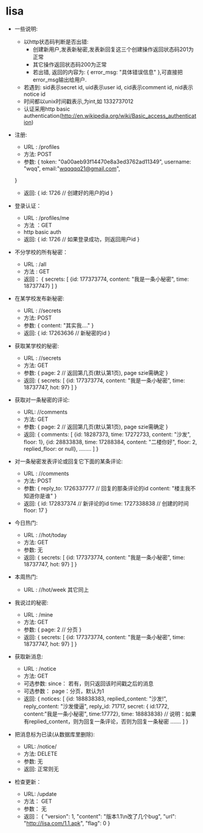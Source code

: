 lisa
====
+ 一些说明: 
    * 以http状态码判断是否出错:
      - 创建新用户,发表新秘密,发表新回复这三个创建操作返回状态码201为正常
      - 其它操作返回状态码200为正常
      - 若出错, 返回的内容为: { error_msg: "具体错误信息" },可直接把error_msg输出给用户.
    * 若遇到: sid表示secret id, uid表示user id, cid表示comment id, nid表示notice id
    * 时间都以unix时间戳表示,为int,如 1332737012
    * 认证采用http basic authentication(http://en.wikipedia.org/wiki/Basic_access_authentication)

+ 注册:
    * URL : /profiles
    * 方法: POST
    * 参数: {
    	token: "0a00aeb93f14470e8a3ed3762ad11349",
        username: "wqq",
        email:"wqqqqq21@gmail.com",
        
    }
    * 返回: {
        id: 1726 // 创建好的用户的id
    }

+ 登录认证：
    * URL : /profiles/me
    * 方法 ：GET
    * http basic auth
    * 返回: {
        id: 1726 // 如果登录成功，则返回用户id
    }

+ 不分学校的所有秘密：
    * URL : /all
    * 方法 : GET
    * 返回： {
        secrets: [
            {id: 177373774, content: "我是一条小秘密", time: 18737747}
        ]
    }

+ 在某学校发布新秘密:
    * URL : /<school-id>/secrets
    * 方法: POST
    * 参数: {
        content: "其实我...."
    }
    * 返回: {
        id: 17263636 // 新秘密的id
    }

+ 获取某学校的秘密: 
    * URL : /<school-id>/secrets
    * 方法: GET
    * 参数: {
        page: 2 // 返回第几页(默认第1页), page szie需确定
    } 
    * 返回: {
        secrets: [
            {id: 177373774, content: "我是一条小秘密", time: 18737747, hot: 97}
        ]
    }


+ 获取对一条秘密的评论:
    * URL:  /<secret-id>/comments
    * 方法: GET
    * 参数: {
        page: 2 // 返回第几页(默认第1页), page szie需确定
    } 
    * 返回: {
        comments: [
            {id: 18287373, time: 17272733, content: "沙发", floor: 1}, 
            {id: 28833838, time: 17288384, content: "二楼你好", floor: 2, replied_floor: <replied floor> or null}, 
            ........
        ]
    }

+ 对一条秘密发表评论或回复它下面的某条评论:
    * URL : /<secret-id>/comments
    * 方法: POST
    * 参数: {
        reply_to: 1726337777 // 回复的那条评论的id
        content: "楼主我不知道你是谁"
    }
    * 返回: {
        id: 172837374 // 新评论的id
        time: 1727338838 // 创建的时间
        floor: 17
    }

+ 今日热门: 
    * URL : /<school-id>/hot/today
    * 方法: GET 
    * 参数: 无
    * 返回: {
        secrets: [
            {id: 177373774, content: "我是一条小秘密", time: 18737747, hot: 97}
        ]
    }

+ 本周热门:
    * URL : /<school-id>/hot/week
    其它同上

+ 我说过的秘密:
    * URL : /mine
    * 方法: GET 
    * 参数: {
        page: 2  // 分页
    }
    * 返回: {
        secrets: [
            {id: 177373774, content: "我是一条小秘密", time: 18737747, hot: 97}
        ]
    }

+ 获取新消息:
    * URL : /notice
    * 方法: GET
    * 可选参数: since： 若有，则只返回该时间戳之后的消息
    * 可选参数： page：分页，默认为1
    * 返回: {
        notices: [
            {id: 188838383, replied_content: "沙发!", reply_content: "沙发傻逼", reply_id: 71717, secret: { id:1772, content:"我是一条小秘密", time:17772}, time: 18883838}
            // 说明：如果有replied_content，则为回复一条评论，否则为回复一条秘密
            .......
        ]
    }

+ 把消息标为已读(从数据库里删除):
    * URL: /notice/<notice-id>
    * 方法: DELETE
    * 参数: 无
    * 返回: 正常则无

+ 检查更新：
    * URL: /update
    * 方法： GET
    * 参数： 无
    * 返回： {
        "version": 1,
        "content": "版本1.1\n改了几个bug",
        "url": "http://lisa.com/1.1.apk",
        "flag": 0
    }
